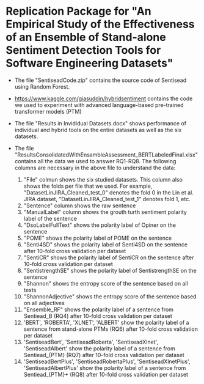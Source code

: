 # Replication Package for "An Empirical Study of the Effectiveness of an Ensemble of Stand-alone Sentiment Detection Tools for Software Engineering Datasets"

- The file "SentiseadCode.zip" contains the source code of Sentisead using Random Forest.
- https://www.kaggle.com/giasuddin/hybridsentiment contains the code we used to experiment with advanced language-based pre-trained transformer models (PTM)
- The file "Results in Invididual Datasets.docx" shows performance of individual and hybrid tools on the entire datasets as well as the six datasets.
- The file "ResultsConsolidatedWithEnsambleAssessment_BERTLabeledFinal.xlsx" contains all the data we used to answer RQ1-RQ8. The following columns are necessary in the above file to understand the data:

  1. "File" colmun shows the six studied datasets. This column also shows the folds per file that we used. For example, "DatasetLinJIRA_Cleaned_test_0" denotes the fold 0 in the Lin et al. JIRA dataset, "DatasetLinJIRA_Cleaned_test_1" denotes fold 1, etc. 
  2. "Sentence" column shows the raw sentence 
  3. "ManualLabel" column shows the grouth turth sentiment polarity label of the sentence
  4. "DsoLabelFullText" shows the polarity label of Opiner on the sentence
  5. "POME" shows the polarity label of POME on the sentence
  6. "Senti4SD" shows the polarity label of Senti4SD on the sentence after 10-fold cross validation per dataset
  7. "SentiCR" shows the polarity label of SentiCR on the sentence after 10-fold cross validation per dataset
  8. "SentistrengthSE" shows the polarity label of SentistrengthSE on the sentence
  9. "Shannon" shows the entropy score of the sentence based on all texts
  10. "ShannonAdjective" shows the entropy score of the sentence based on all adjectives
  11. "Ensemble_RF" shows the polarity label of a sentence from Sentiead_B (RQ4) after 10-fold cross validation per dataset
  12. 'BERT', 'ROBERTA', 'XLNET', 'ALBERT' show the polarity label of a sentence from stand-alone PTMs (RQ6) after 10-fold cross validation per dataset
  13. 'SentiseadBert', 'SentiseadRoberta', 'SentiseadXlnet', 'SentiseadAlbert' show the polarity label of a sentence from Sentiead_{PTM} (RQ7) after 10-fold cross validation per dataset
  14. 'SentiseadBertPlus', 'SentiseadRobertaPlus', 'SentiseadXlnetPlus', 'SentiseadAlbertPlus' show the polarity label of a sentence from Sentiead_{PTM}+ (RQ8) after 10-fold cross validation per dataset
